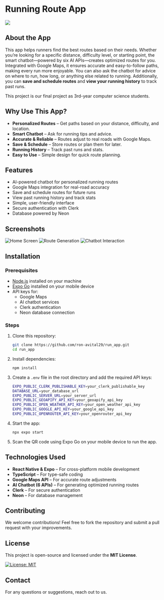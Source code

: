 # Running Route App

<img src="https://img.shields.io/badge/platform-android-green"/>

## About the App
This app helps runners find the best routes based on their needs. Whether you’re looking for a specific distance, difficulty level, or starting point, the smart chatbot—powered by six AI APIs—creates optimized routes for you. Integrated with Google Maps, it ensures accurate and easy-to-follow paths, making every run more enjoyable. You can also ask the chatbot for advice on where to run, how long, or anything else related to running. Additionally, you can **save and schedule routes** and **view your running history** to track past runs.

This project is our final project as 3rd-year computer science students.

## Why Use This App?
- **Personalized Routes** – Get paths based on your distance, difficulty, and location.
- **Smart Chatbot** – Ask for running tips and advice.
- **Accurate & Reliable** – Routes adjust to real roads with Google Maps.
- **Save & Schedule** – Store routes or plan them for later.
- **Running History** – Track past runs and stats.
- **Easy to Use** – Simple design for quick route planning.

## Features
- AI-powered chatbot for personalized running routes
- Google Maps integration for real-road accuracy
- Save and schedule routes for future runs
- View past running history and track stats
- Simple, user-friendly interface
- Secure authentication with Clerk
- Database powered by Neon

## Screenshots
![Home Screen](screenshots/home.png)
![Route Generation](screenshots/route.png)
![Chatbot Interaction](screenshots/chatbot.png)

## Installation

### Prerequisites
- [Node.js](https://nodejs.org/) installed on your machine
- [Expo Go](https://expo.dev/client) installed on your mobile device
- API keys for:
  - Google Maps
  - AI chatbot services
  - Clerk authentication
  - Neon database connection

### Steps
1. Clone this repository:
   ```sh
   git clone https://github.com/ron-avital29/run_app.git
   cd run_app
   ```
2. Install dependencies:
   ```sh
   npm install
   ```
3. Create a `.env` file in the root directory and add the required API keys:
   ```sh
   EXPO_PUBLIC_CLERK_PUBLISHABLE_KEY=your_clerk_publishable_key
   DATABASE_URL=your_database_url
   EXPO_PUBLIC_SERVER_URL=your_server_url
   EXPO_PUBLIC_GEOAPIFY_API_KEY=your_geoapify_api_key
   EXPO_PUBLIC_OPEN_WEATHER_API_KEY=your_open_weather_api_key
   EXPO_PUBLIC_GOOGLE_API_KEY=your_google_api_key
   EXPO_PUBLIC_OPENROUTER_API_KEY=your_openrouter_api_key
   ```
4. Start the app:
   ```sh
   npx expo start
   ```
5. Scan the QR code using Expo Go on your mobile device to run the app.

## Technologies Used
- **React Native & Expo** – For cross-platform mobile development
- **TypeScript** – For type-safe coding
- **Google Maps API** – For accurate route adjustments
- **AI Chatbot (6 APIs)** – For generating optimized running routes
- **Clerk** – For secure authentication
- **Neon** – For database management

## Contributing
We welcome contributions! Feel free to fork the repository and submit a pull request with your improvements.

## License
This project is open-source and licensed under the **MIT License**.

[![License: MIT](https://img.shields.io/badge/License-MIT-yellow.svg)](https://opensource.org/licenses/MIT)

## Contact
For any questions or suggestions, reach out to us.
